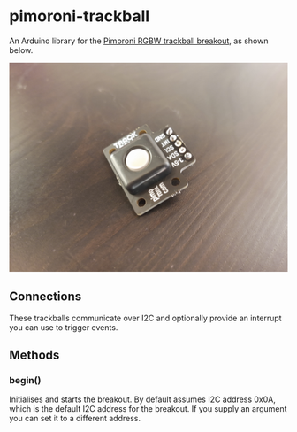# pimoroni-trackball
An Arduino library for the [Pimoroni RGBW trackball breakout](https://shop.pimoroni.com/products/trackball-breakout), as shown below.

![](trackball.png)

## Connections

These trackballs communicate over I2C and optionally provide an interrupt you can use to trigger events.

## Methods

### begin(<I2C address>)

Initialises and starts the breakout. By default assumes I2C address 0x0A, which is the default I2C address for the breakout. If you supply an argument you can set it to a different address.





